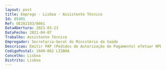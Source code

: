 ```yaml
--- 
layout: post
title: Emprego - Lisboa - Assistente Técnico
Id: 85491
Ref: OE202103/0661
DataAbertura: 2021-03-23
DataFecho: 2021-04-07
Trabalho: Assistente Técnico
Empregador: Secretaria-Geral do Ministério da Saúde
Descricao: Emitir PAP (Pedidos de Autorização de Pagamento) efetuar NPD (número de processo de despesa), cabimentos e compromissos em Sistema de Gestão de Recursos Financeiros Partilhados GeRFIP Assegurar a gestão do material em stock, bem como priorizar e racionar todos os pedidos efetuados ao armazém Elaborar processos de aquisição (preparação de peças de procedimento, consultas ao mercado) e acompanhar a execução de contratos de aquisição de bens e serviços Acompanhar todos os fornecimentos de material de stock, material para consumo imediato e fornecimento de serviços Assegurar toda a manutenção do edifício sede do Ministério da Saúde Assegurar a gestão da frota automóvel afeta à SGMS e Gabinetes dos Membros do Governo e introduzir todos os dados relativos aos consumos e reparações no SGPVE (Sistema de Gestão Parque Viaturas do Estado) Elaborar ofícios e mapas de apoio à Gestão, sempre que necessário e responder a solicitações internas e externas.
CodigoPostal: 1049-062 LISBOA
Concelho: Lisboa
Distrito: Lisboa
--- 
```

